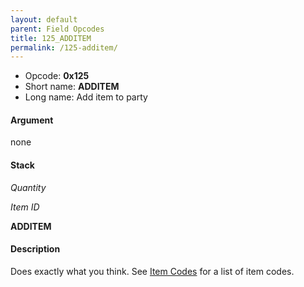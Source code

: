 ```yaml
---
layout: default
parent: Field Opcodes
title: 125_ADDITEM
permalink: /125-additem/
---
```


-   Opcode: **0x125**
-   Short name: **ADDITEM**
-   Long name: Add item to party

#### Argument

none

#### Stack

  
*Quantity*

*Item ID*

**ADDITEM**

#### Description

Does exactly what you think. See [Item Codes](../../Lists/Item_list) for a list of item codes.
